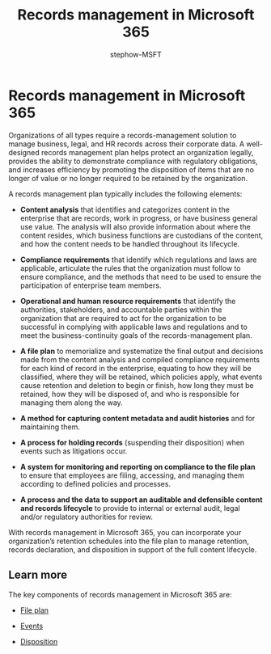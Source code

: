 ﻿---
title: "Records management in Microsoft 365"
ms.author: stephow
author: stephow-MSFT
manager: laurawi
ms.date: 
audience: Admin
ms.topic: conceptual
ms.service: O365-seccomp
localization_priority: Priority
ms.collection: M365-security-compliance
search.appverid: 
- MOE150
- MET150
description: "With records management in Microsoft 365, you can apply your organization’s specific retention schedules into a file plan to manage retention, records declaration, and disposition in support of the full content lifecycle."
---

# Records management in Microsoft 365

Organizations of all types require a records-management solution to manage business, legal, and HR records across their corporate data.  A well-designed records management plan helps protect an organization legally, provides the ability to demonstrate compliance with regulatory obligations, and increases efficiency by promoting the disposition of  items that are no longer of value or no longer required to be retained by the organization. 
 
A records management plan typically includes the following elements:
 
- **Content analysis** that identifies and categorizes content in the enterprise that are records, work in progress, or have business general use value. The analysis will also provide information about where the content resides, which business functions are custodians of the content, and how the content needs to be handled throughout its lifecycle.

- **Compliance requirements** that identify which regulations and laws are applicable, articulate the rules that the organization must follow to ensure compliance, and the methods that need to be used to ensure the participation of enterprise team members.

- **Operational and human resource requirements** that identify the authorities, stakeholders, and accountable parties within the organization that are required to act for the organization to be successful in complying with applicable laws and regulations and to meet the business-continuity goals of the records-management plan.

- **A file plan** to memorialize and systematize the final output and decisions made from the content analysis and compiled compliance requirements for each kind of record in the enterprise, equating to how they will be classified, where they will be retained, which policies apply, what events cause retention and deletion to begin or finish, how long they must be retained, how they will be disposed of, and who is responsible for managing them along the way.

- **A method for capturing content metadata and audit histories** and for maintaining them.

- **A process for holding records** (suspending their disposition) when events such as litigations occur.

- **A system for monitoring and reporting on compliance to the file plan** to ensure that employees are filing, accessing, and managing them according to defined policies and processes.

- **A process and the data to support an auditable and defensible content and records lifecycle** to provide to internal or external audit, legal and/or regulatory authorities for review.

With records management in Microsoft 365, you can incorporate your organization’s retention schedules into the file plan to manage retention, records declaration, and disposition in support of the full content lifecycle.

## Learn more

The key components of records management in Microsoft 365 are: 

   - [File plan](file-plan-manager.md) 

   - [Events](event-driven-retention.md)

   - [Disposition](disposition-reviews.md)

